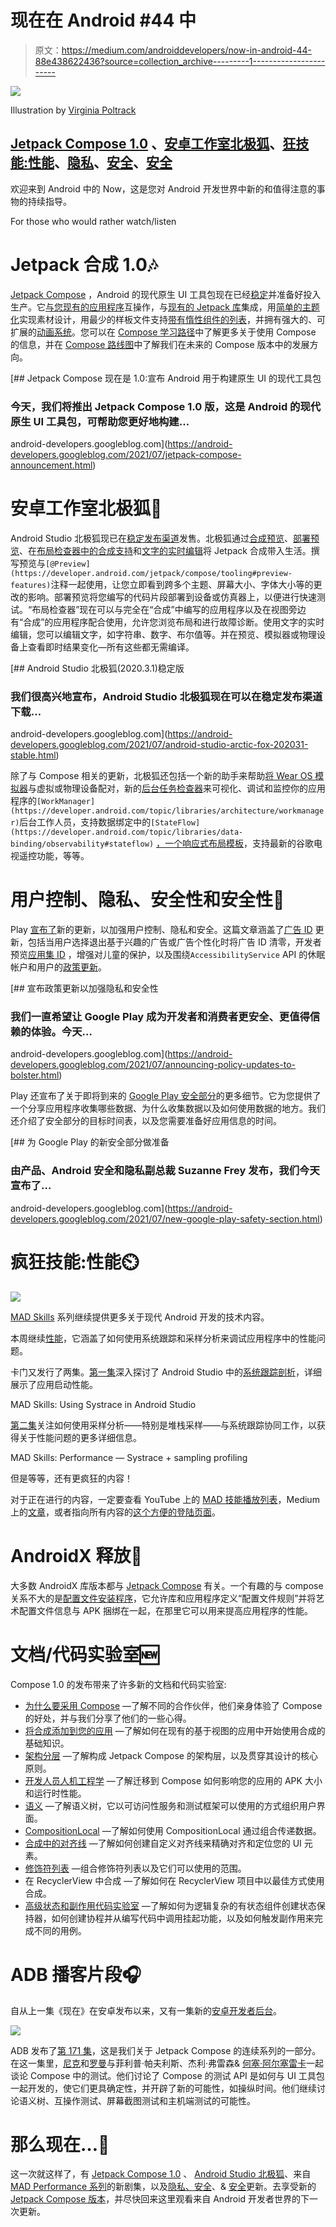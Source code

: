 # 现在在 Android #44 中

> 原文：<https://medium.com/androiddevelopers/now-in-android-44-88e438622436?source=collection_archive---------1----------------------->

![](img/90beb216a6158403e3241ef3ec2fc868.png)

Illustration by [Virginia Poltrack](https://twitter.com/VPoltrack)

## [Jetpack Compose 1.0](https://android-developers.googleblog.com/2021/07/jetpack-compose-announcement.html) 、[安卓工作室北极狐](https://android-developers.googleblog.com/2021/07/android-studio-arctic-fox-202031-stable.html)、[狂技能:性能](https://www.youtube.com/playlist?list=PLWz5rJ2EKKc-xjSI-rWn9SViXivBhQUnp)、[隐私](https://android-developers.googleblog.com/2021/07/announcing-policy-updates-to-bolster.html)、[安全](https://android-developers.googleblog.com/2021/07/announcing-policy-updates-to-bolster.html)、[安全](https://android-developers.googleblog.com/2021/07/new-google-play-safety-section.html)

欢迎来到 Android 中的 Now，这是您对 Android 开发世界中新的和值得注意的事物的持续指导。

For those who would rather watch/listen

# Jetpack 合成 1.0🎶

[Jetpack Compose](https://developer.android.com/jetpack/compose) ，Android 的现代原生 UI 工具包现在已经[稳定](https://android-developers.googleblog.com/2021/07/jetpack-compose-announcement.html)并准备好投入生产。它[与您现有的应用程序](https://developer.android.com/jetpack/compose/interop)互操作，与[现有的 Jetpack 库](https://www.youtube.com/watch?v=0z_dwBGQQWQ)集成，用[简单的主题化](https://developer.android.com/jetpack/compose/themes)实现素材设计，用最少的样板文件支持[带有惰性组件的列表](https://developer.android.com/jetpack/compose/lists)，并拥有强大的、可扩展的[动画系统](https://developer.android.com/jetpack/compose/animation)。您可以在 [Compose 学习路径](http://goo.gle/compose-pathway)中了解更多关于使用 Compose 的信息，并在 [Compose 路线图](http://goo.gle/compose-roadmap)中了解我们在未来的 Compose 版本中的发展方向。

[](https://android-developers.googleblog.com/2021/07/jetpack-compose-announcement.html) [## Jetpack Compose 现在是 1.0:宣布 Android 用于构建原生 UI 的现代工具包

### 今天，我们将推出 Jetpack Compose 1.0 版，这是 Android 的现代原生 UI 工具包，可帮助您更好地构建…

android-developers.googleblog.com](https://android-developers.googleblog.com/2021/07/jetpack-compose-announcement.html) 

# 安卓工作室北极狐🦊

Android Studio 北极狐现已在[稳定发布渠道](https://android-developers.googleblog.com/2021/07/android-studio-arctic-fox-202031-stable.html)发售。北极狐通过[合成预览](https://developer.android.com/jetpack/compose/tooling#preview)、[部署预览](https://developer.android.com/jetpack/compose/tooling#preview-deploy)、在[布局检查器中的合成支持](https://developer.android.com/jetpack/compose/tooling#layout-inspector)和[文字的实时编辑](https://developer.android.com/jetpack/compose/tooling#live-edit-literals)将 Jetpack 合成带入生活。撰写预览与`[@Preview](https://developer.android.com/jetpack/compose/tooling#preview-features)`注释一起使用，让您立即看到跨多个主题、屏幕大小、字体大小等的更改的影响。部署预览将您编写的代码片段部署到设备或仿真器上，以便进行快速测试。“布局检查器”现在可以与完全在“合成”中编写的应用程序以及在视图旁边有“合成”的应用程序配合使用，允许您浏览布局和进行故障诊断。使用文字的实时编辑，您可以编辑文字，如字符串、数字、布尔值等。并在预览、模拟器或物理设备上查看即时结果变化—所有这些都无需编译。

[](https://android-developers.googleblog.com/2021/07/android-studio-arctic-fox-202031-stable.html) [## Android Studio 北极狐(2020.3.1)稳定版

### 我们很高兴地宣布，Android Studio 北极狐现在可以在稳定发布渠道下载…

android-developers.googleblog.com](https://android-developers.googleblog.com/2021/07/android-studio-arctic-fox-202031-stable.html) 

除了与 Compose 相关的更新，北极狐还包括一个新的助手来帮助[将 Wear OS 模拟器](https://developer.android.com/training/wearables/get-started/creating#pairing-assistant)与虚拟或物理设备配对，新的[后台任务检查器](https://developer.android.com/studio/inspect/task)来可视化、调试和监控你的应用程序的`[WorkManager](https://developer.android.com/topic/libraries/architecture/workmanager)`后台工作人员，支持数据绑定中的`[StateFlow](https://developer.android.com/topic/libraries/data-binding/observability#stateflow)` [，一个](https://developer.android.com/topic/libraries/data-binding/observability#stateflow)[响应式布局模板](https://developer.android.com/studio/releases#responsive-template)，支持最新的谷歌电视遥控功能，等等。

# 用户控制、隐私、安全性和安全性📜

Play [宣布了](https://android-developers.googleblog.com/2021/07/announcing-policy-updates-to-bolster.html)新的更新，以加强用户控制、隐私和安全。这篇文章涵盖了[广告 ID](https://support.google.com/googleplay/android-developer/answer/6048248?hl=en&ref_topic=2364761) 更新，包括当用户选择退出基于兴趣的广告或广告个性化时将广告 ID 清零，开发者预览[应用集 ID](http://developer.android.com/training/articles/app-set-id) ，增强对儿童的保护，以及围绕`AccessibilityService` API 的休眠帐户和用户的[政策更新](https://support.google.com/googleplay/android-developer/answer/10964491)。

[](https://android-developers.googleblog.com/2021/07/announcing-policy-updates-to-bolster.html) [## 宣布政策更新以加强隐私和安全性

### 我们一直希望让 Google Play 成为开发者和消费者更安全、更值得信赖的体验。今天…

android-developers.googleblog.com](https://android-developers.googleblog.com/2021/07/announcing-policy-updates-to-bolster.html) 

Play 还宣布了关于即将到来的 [Google Play 安全部分](https://android-developers.googleblog.com/2021/07/new-google-play-safety-section.html)的更多细节。它为您提供了一个分享应用程序收集哪些数据、为什么收集数据以及如何使用数据的地方。我们还介绍了安全部分的目标时间表，以及您需要准备好应用信息的时间。

[](https://android-developers.googleblog.com/2021/07/new-google-play-safety-section.html) [## 为 Google Play 的新安全部分做准备

### 由产品、Android 安全和隐私副总裁 Suzanne Frey 发布，我们今天宣布了…

android-developers.googleblog.com](https://android-developers.googleblog.com/2021/07/new-google-play-safety-section.html) 

# 疯狂技能:性能⏲️

![](img/830c8265fe336fd05fbd83310ab8d26c.png)

[MAD Skills](https://developer.android.com/series/mad-skills) 系列继续提供更多关于现代 Android 开发的技术内容。

本周继续[性能](https://www.youtube.com/playlist?list=PLWz5rJ2EKKc-xjSI-rWn9SViXivBhQUnp)，它涵盖了如何使用系统跟踪和采样分析来调试应用程序中的性能问题。

卡门又发行了两集。[第一集](https://www.youtube.com/watch?v=aUrqx9AnDUg)深入探讨了 Android Studio 中的[系统跟踪剖析](https://developer.android.com/topic/performance/tracing)，详细展示了应用启动性能。

MAD Skills: Using Systrace in Android Studio

[第二集](https://www.youtube.com/watch?v=21lY_MMiD2g)关注如何使用采样分析——特别是堆栈采样——与系统跟踪协同工作，以获得关于性能问题的更多详细信息。

MAD Skills: Performance — Systrace + sampling profiling

但是等等，还有更疯狂的内容！

对于正在进行的内容，一定要查看 YouTube 上的 [MAD 技能播放列表](https://www.youtube.com/playlist?list=PLWz5rJ2EKKc91i2QT8qfrfKgLNlJiG1z7)，Medium 上的[文章](https://medium.com/androiddevelopers/tagged/mad-skills)，或者指向所有内容的[这个方便的登陆页面](https://developer.android.com/series/mad-skills)。

# AndroidX 释放🚀

大多数 AndroidX 库版本都与 [Jetpack Compose](http://goo.gle/compose-docs) 有关。一个有趣的与 compose 关系不大的是[配置文件安装程序](https://developer.android.com/jetpack/androidx/releases/profileinstaller)，它允许库和应用程序定义“配置文件规则”并将艺术配置文件信息与 APK 捆绑在一起，在那里它可以用来提高应用程序的性能。

# 文档/代码实验室🆕

Compose 1.0 的发布带来了许多新的文档和代码实验室:

*   [为什么要采用 Compose](https://developer.android.com/jetpack/compose/why-adopt) —了解不同的合作伙伴，他们亲身体验了 Compose 的好处，并与我们分享了他们的一些心得。
*   [将合成添加到您的应用](https://developer.android.com/jetpack/compose/interop/adding) —了解如何在现有的基于视图的应用中开始使用合成的基础知识。
*   [架构分层](https://developer.android.com/jetpack/compose/layering) —了解构成 Jetpack Compose 的架构层，以及贯穿其设计的核心原则。
*   [开发人员人机工程学](https://developer.android.com/jetpack/compose/ergonomics) —了解迁移到 Compose 如何影响您的应用的 APK 大小和运行时性能。
*   [语义](https://developer.android.com/jetpack/compose-semantics) —了解语义树，它以可访问性服务和测试框架可以使用的方式组织用户界面。
*   [CompositionLocal](https://developer.android.com/jetpack/compose/compositionlocal) —了解如何使用 CompositionLocal 通过组合传递数据。
*   [合成中的对齐线](https://developer.android.com/jetpack/compose/layouts/alignment-lines) —了解如何创建自定义对齐线来精确对齐和定位您的 UI 元素。
*   [修饰符列表](https://developer.android.com/jetpack/compose/modifiers-list) —组合修饰符列表以及它们可以使用的范围。
*   在 RecyclerView 中合成 —了解如何在 RecyclerView 项目中以最佳方式使用合成。
*   [高级状态和副作用代码实验室](https://developer.android.com/codelabs/jetpack-compose-advanced-state-side-effects#0) —了解如何为逻辑复杂的有状态组件创建状态保持器，如何创建协程并从编写代码中调用挂起功能，以及如何触发副作用来完成不同的用例。

# ADB 播客片段🎧

自从上一集《现在》在安卓发布以来，又有一集新的[安卓开发者后台](http://adbackstage.libsyn.com/)。

![](img/3efe75bf62afa72bd718def1193a406b.png)

ADB 发布了[第 171 集](http://adbackstage.libsyn.com/episode-171-compose-testing)，这是我们关于 Jetpack Compose 的连续系列的一部分。在这一集里，[尼克](https://medium.com/u/22c02a30ae04?source=post_page-----88e438622436--------------------------------)和[罗曼](https://medium.com/u/c967b7e51f8b?source=post_page-----88e438622436--------------------------------)与菲利普·帕夫利斯、杰利·弗雷森& [何塞·阿尔塞雷卡](https://medium.com/u/e0a4c9469bb5?source=post_page-----88e438622436--------------------------------)一起谈论 Compose 中的测试。他们讨论了 Compose 的测试 API 是如何与 UI 工具包一起开发的，使它们更具确定性，并开辟了新的可能性，如操纵时间。他们继续讨论语义树、互操作测试、屏幕截图测试和主机端测试的可能性。

# 那么现在…👋

这一次就这样了，有 [Jetpack Compose 1.0](https://android-developers.googleblog.com/2021/07/jetpack-compose-announcement.html) 、 [Android Studio 北极狐](https://android-developers.googleblog.com/2021/07/android-studio-arctic-fox-202031-stable.html)、来自 [MAD Performance 系列](https://www.youtube.com/playlist?list=PLWz5rJ2EKKc-xjSI-rWn9SViXivBhQUnp)的新剧集，以及[隐私、安全](https://android-developers.googleblog.com/2021/07/announcing-policy-updates-to-bolster.html)、& [安全](https://android-developers.googleblog.com/2021/07/new-google-play-safety-section.html)更新。去享受新的 [Jetpack Compose 版本](https://developer.android.com/jetpack/compose)，并尽快回来这里观看来自 Android 开发者世界的下一次更新。